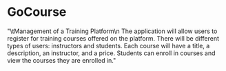 # GoCourse
"\tManagement of a Training Platform\n
The application will allow users to register for training courses offered on the platform. There will be different types of users: instructors and students. Each course will have a title, a description, an instructor, and a price. Students can enroll in courses and view the courses they are enrolled in."
